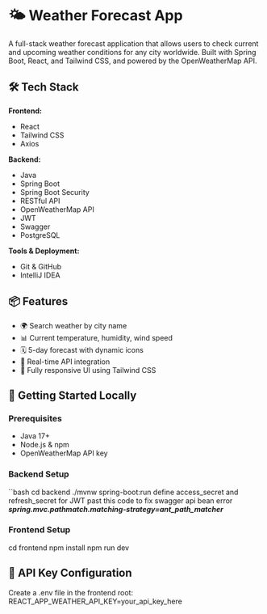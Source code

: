 # 🌤️ Weather Forecast App

A full-stack weather forecast application that allows users to check current and upcoming weather conditions for any city worldwide. Built with Spring Boot, React, and Tailwind CSS, and powered by the OpenWeatherMap API.

## 🛠️ Tech Stack

**Frontend:**
- React
- Tailwind CSS
- Axios

**Backend:**
- Java
- Spring Boot
- Spring Boot Security
- RESTful API
- OpenWeatherMap API
- JWT
- Swagger
- PostgreSQL

**Tools & Deployment:**
- Git & GitHub
- IntelliJ IDEA


## 📦 Features

- 🌍 Search weather by city name
- 📊 Current temperature, humidity, wind speed
- 🗓️ 5-day forecast with dynamic icons
- 🔁 Real-time API integration
- 🎨 Fully responsive UI using Tailwind CSS


## 🧪 Getting Started Locally

### Prerequisites

- Java 17+
- Node.js & npm
- OpenWeatherMap API key

### Backend Setup

``bash
cd backend
./mvnw spring-boot:run
define access_secret and refresh_secret for JWT
past this code to fix swagger api bean error **_spring.mvc.pathmatch.matching-strategy=ant_path_matcher_**

### Frontend Setup
cd frontend
npm install
npm run dev 

## 🔑 API Key Configuration
Create a .env file in the frontend root:
REACT_APP_WEATHER_API_KEY=your_api_key_here


